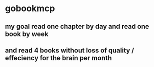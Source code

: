 # gobookmcp

## my goal read one chapter by day and read one book by week
## and read 4 books without loss of quality / effeciency for the brain per month
